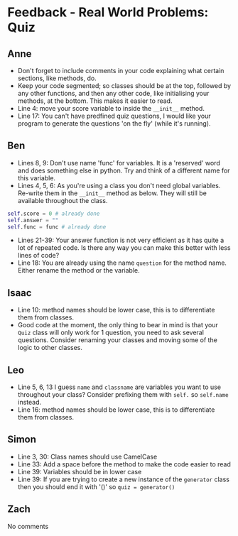 # Feedback - Real World Problems: Quiz

## Anne

- Don't forget to include comments in your code explaining what certain sections, like methods, do.
- Keep your code segmented; so classes should be at the top, followed by any other functions, and then any other code, like initialising your methods, at the bottom. This makes it easier to read.
- Line 4: move your score variable to inside the `__init__` method.
- Line 17: You can't have predfined quiz questions, I would like your program to generate the questions 'on the fly' (while it's running).

## Ben

- Lines 8, 9: Don't use name 'func' for variables. It is a 'reserved' word and does something else in python. Try and think of a different name for this variable.
- Lines 4, 5, 6: As you're using a class you don't need global variables. Re-write them in the `__init__` method as below. They will still be available throughout the class.
```python
self.score = 0 # already done
self.answer = ""
self.func = func # already done
```
- Lines 21-39: Your answer function is not very efficient as it has quite a lot of repeated code. Is there any way you can make this better with less lines of code?
- Line 18: You are already using the name `question` for the method name. Either rename the method or the variable.

## Isaac

- Line 10: method names should be lower case, this is to differentiate them from classes.
- Good code at the moment, the only thing to bear in mind is that your `Quiz` class will only work for 1 question, you need to ask several questions. Consider renaming your classes and moving some of the logic to other classes.

## Leo

- Line 5, 6, 13 I guess `name` and `classname` are variables you want to use throughout your class? Consider prefixing them with `self.` so `self.name` instead.
- Line 16: method names should be lower case, this is to differentiate them from classes.

## Simon

- Line 3, 30: Class names should use CamelCase
- Line 33: Add a space before the method to make the code easier to read
- Line 39: Variables should be in lower case
- Line 39: If you are trying to create a new instance of the `generator` class then you should end it with '()' so `quiz = generator()`

##  Zach

No comments
